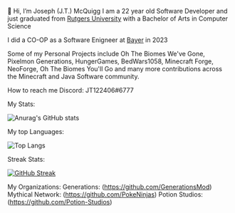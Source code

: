 👋 Hi, I’m Joseph (J.T.) McQuigg
I am a 22 year old Software Developer and just graduated from [Rutgers University](https://www.rutgers.edu/) with a Bachelor of Arts in Computer Science

I did a CO-OP as a Software Enigneer at [Bayer](https://www.bayer.com/en/) in 2023

Some of my Personal Projects include Oh The Biomes We've Gone, Pixelmon Generations, HungerGames, BedWars1058, Minecraft Forge, NeoForge, Oh The Biomes You'll Go and many more contributions across the Minecraft and Java
Software community.

How to reach me Discord: JT122406#6777

My Stats:

![Anurag's GitHub stats](https://github-readme-stats-jt-mcquiggs-projects.vercel.app/api?username=JT122406&show_icons=true&theme=tokyonight&count_private=true)

My top Languages:

![Top Langs](https://github-readme-stats-jt-mcquiggs-projects.vercel.app/api/top-langs/?username=JT122406&layout=compact&count_private=true&theme=tokyonight&size_weight=0.5&count_weight=0.5&hide=rust,shell,makefile)

Streak Stats:

[![GitHub Streak](https://streak-stats.demolab.com/?user=JT122406&theme=dark)](https://git.io/streak-stats)

My Organizations: 
Generations: (https://github.com/GenerationsMod)
Mythical Network: (https://github.com/PokeNinjas)
Potion Studios: (https://github.com/Potion-Studios)

<!---
JT122406/JT122406 is a ✨ special ✨ repository because its `README.md` (this file) appears on your GitHub profile.
You can click the Preview link to take a look at your changes.
--->
